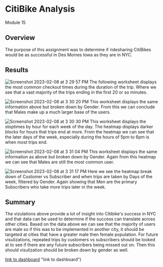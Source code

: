 # CitiBike Analysis
Module 15
## Overview
The purpose of this assignment was to determine if ridesharing CitiBikes would be as successful in Des Moines Iowa as they are in NYC.

## Results
![Screenshot 2023-02-08 at 3 29 57 PM](https://user-images.githubusercontent.com/115109628/217666679-37fa5193-599a-4913-acd1-e92e7c5f6e55.png)
The following worksheet displays the most common checkout times during the duration of the trip. Where we see that a vast majority of the trips ending in the first 20 or so minutes.

![Screenshot 2023-02-08 at 3 30 20 PM](https://user-images.githubusercontent.com/115109628/217666991-cb08217a-b4e2-4cc9-9253-382d13a36974.png)
This worksheet displays the same information above but broken down by Gender. From this we can conclude that Males make up a much larger base of the users.

![Screenshot 2023-02-08 at 3 30 30 PM](https://user-images.githubusercontent.com/115109628/217667249-f9275fb7-ac73-4bc6-b6f6-0f2051e43502.png)
This worksheet displays the stoptimes by hour for each week of the day. The heatmap displays darker blocks for hours that trips end at more. From the heatmap we can see that the later days of the week, especially during the hours of 5pm to 6pm is when most trips end.

![Screenshot 2023-02-08 at 3 31 04 PM](https://user-images.githubusercontent.com/115109628/217667573-134e9262-7de6-4ddd-9b0d-895ebcba477b.png)
This worksheet displays the same information as above but broken down by Gender. Again from this heatmap we can see that Males are still the most common user.

![Screenshot 2023-02-08 at 3 31 17 PM](https://user-images.githubusercontent.com/115109628/217667719-578fb9be-d609-4590-a695-131d12aa6c19.png)
Here we see the heatmap break down of Customer vs Subscriber and when trips are taken by Days of the week, filtered by Gender. Again showing that Men are the primary Subscribers who take more trips later in the week.

## Summary
The vizulations above provide a lot of insight into Citibike's success in NYC and that data can be used to determine if the success can translate across other cities. Based on the data above we can see that the majority of users are male so if this was to be implemented in another city, it should be targeted at cities that have a greater male then female population. For future visulizations, repeated trips by customers vs subscribers should be looked at to see if there are any future subscribers being missed out on. Then this should visulization should be broken down by gender as well. 


[link to dashboard](https://public.tableau.com/views/CitiBike_Challenge_16758943380770/CitiBikeAnalysis?:language=en-US&publish=yes&:display_count=n&:origin=viz_share_link) "link to dashboard")

